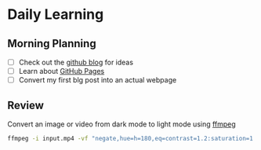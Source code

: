 # Daily Learning

## Morning Planning
- [ ] Check out the [github blog](https://github.blog/) for ideas
- [ ] Learn about [GitHub Pages](https://skills.github.com/#first-day-on-github)
- [ ] Convert my first blg post into an actual webpage

## Review
Convert an image or video from dark mode to light mode using [ffmpeg](https://www.ffmpeg.org)
``` bash
ffmpeg -i input.mp4 -vf "negate,hue=h=180,eq=contrast=1.2:saturation=1.1" output.mp4
```

